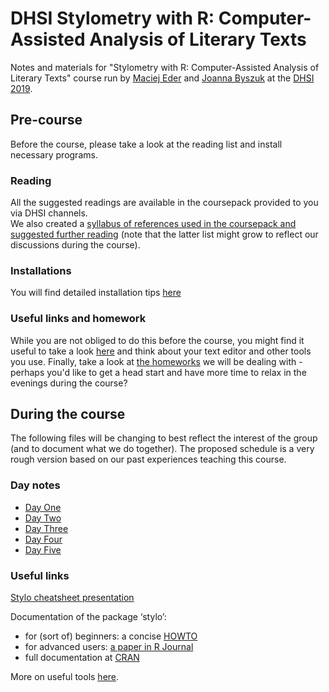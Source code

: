 # DHSI Stylometry with R: Computer-Assisted Analysis of Literary Texts
Notes and materials for "Stylometry with R: Computer-Assisted Analysis of Literary Texts" course run by [Maciej Eder](http://maciejeder.org/) and [Joanna Byszuk](https://joannaby.github.io/) at the [DHSI 2019](http://www.dhsi.org).  

## Pre-course
Before the course, please take a look at the reading list and install necessary programs.
  
### Reading  
All the suggested readings are available in the coursepack provided to you via DHSI channels.  
We also created a [syllabus of references used in the coursepack and suggested further reading](https://github.com/JoannaBy/DHSI2019-Stylometry/blob/master/before_the_course/reading.md) (note that the latter list might grow to reflect our discussions during the course).
  
### Installations
You will find detailed installation tips [here](https://github.com/JoannaBy/DHSI2019-Stylometry/blob/master/before_the_course/installations.md)

### Useful links and homework
While you are not obliged to do this before the course, you might find it useful to take a look [here](https://github.com/JoannaBy/DHSI2019-Stylometry/blob/master/before_the_course/useful_tools.md) and think about your text editor and other tools you use. Finally, take a look at [the homeworks](https://github.com/JoannaBy/DHSI2019-Stylometry/blob/master/before_the_course/homeworks.md) we will be dealing with - perhaps you'd like to get a head start and have more time to relax in the evenings during the course?

## During the course
The following files will be changing to best reflect the interest of the group (and to document what we do together). The proposed schedule is a very rough version based on our past experiences teaching this course.
### Day notes
* [Day One](https://github.com/JoannaBy/DHSI2019-Stylometry/blob/master/daily_notes/10th_June.md)
* [Day Two](https://github.com/JoannaBy/DHSI2019-Stylometry/blob/master/daily_notes/11th_June.md)
* [Day Three](https://github.com/JoannaBy/DHSI2019-Stylometry/blob/master/daily_notes/12th_June.md)
* [Day Four](https://github.com/JoannaBy/DHSI2019-Stylometry/blob/master/daily_notes/13th_June.md)
* [Day Five](https://github.com/JoannaBy/DHSI2019-Stylometry/blob/master/daily_notes/14th_June.md)

### Useful links
[Stylo cheatsheet presentation](https://github.com/JoannaBy/stylo_nutshell)
  
Documentation of the package ‘stylo’:
* for (sort of) beginners: a concise [HOWTO](https://sites.google.com/site/computationalstylistics/stylo/stylo_howto.pdf)
* for advanced users: [a paper in R Journal](https://journal.r-project.org/archive/2016/RJ-2016-007/RJ-2016-007.pdf)
* full documentation at [CRAN](https://cran.r-project.org/web/packages/stylo/stylo.pdf)  
  
More on useful tools [here](https://github.com/JoannaBy/DHSI2019-Stylometry/blob/master/useful_tools.md).
